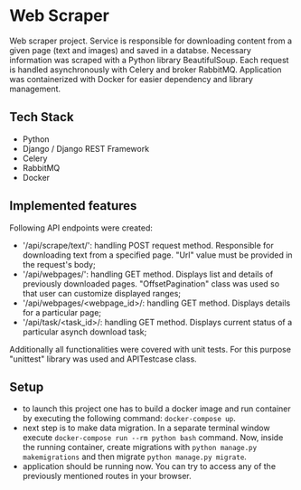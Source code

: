 # Web Scraper
Web scraper project. Service is responsible for downloading content from a given page (text and images) and saved in a databse. Necessary information was scraped with a Python library BeautifulSoup. Each request is handled asynchronously with Celery and broker RabbitMQ. Application was containerized with Docker for easier dependency and library management.

## Tech Stack
- Python
- Django / Django REST Framework
- Celery
- RabbitMQ
- Docker

## Implemented features
Following API endpoints were created:
- '/api/scrape/text/': handling POST request method. Responsible for downloading text from a specified page. "Url" value must be provided in the request's body;
- '/api/webpages/': handling GET method. Displays list and details of previously downloaded pages. "OffsetPagination" class was used so that user can customize displayed ranges;
- '/api/webpages/<webpage_id>/: handling GET method. Displays details for a particular page;
- '/api/task/<task_id>/: handling GET method. Displays current status of a particular asynch download task;

Additionally all functionalities were covered with unit tests. For this purpose "unittest" library was used and APITestcase class.

## Setup
- to launch this project one has to build a docker image and run container by executing the following command: `docker-compose up`.
- next step is to make data migration. In a separate terminal window execute `docker-compose run --rm python bash` command. Now, inside the running container, create migrations with `python manage.py makemigrations` and then migrate `python manage.py migrate`.
- application should be running now. You can try to access any of the previously mentioned routes in your browser.
